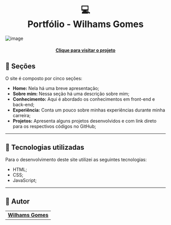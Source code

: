 <h1 align="center">
  💻<br>Portfólio - Wilhams Gomes
</h1>

![image](https://user-images.githubusercontent.com/71606861/203469366-3c9a7bbd-7634-4101-bb0f-7156f3932523.png)

<h4 align="center"><a href="https://wilhamsgomes.netlify.app//">Clique para visitar o projeto</a></h4>

## 🚀 Seções

O site é composto por cinco seções:

- **Home:** Nela há uma breve apresentação;
- **Sobre mim:** Nessa seção há uma descrição sobre mim;
- **Conhecimento:** Aqui é abordado os conhecimentos em front-end e back-end;
- **Experiência:** Conta um pouco sobre minhas experiências durante minha carreira;
- **Projetos:** Apresenta alguns projetos desenvolvidos e com link direto para os respectivos códigos no GitHub;

---

## 💼 Tecnologias utilizadas

Para o desenvolvimento deste site utilizei as seguintes tecnologias:

- HTML;
- CSS;
- JavaScript;

---

<h2>🦄 Autor</h2>

<table>
  <tr>
    <td align="center">
      <a href="https://github.com/WilhamsGomes">
          <b>Wilhams Gomes</b>
        </sub>
      </a>
    </td>
  </tr>
</table>
